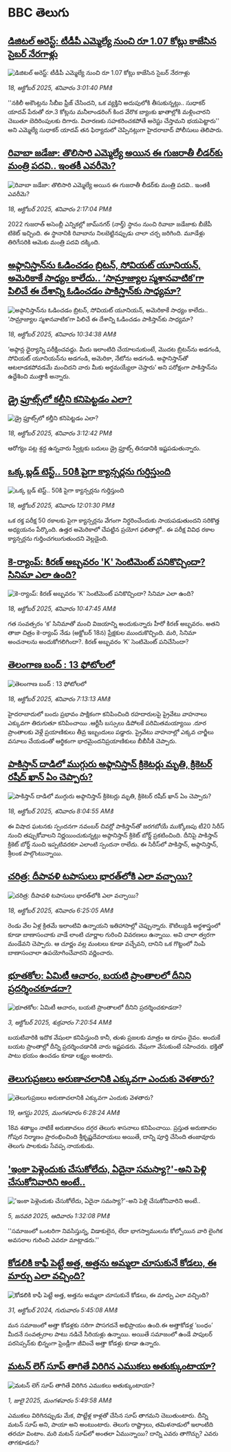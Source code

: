# BBC తెలుగు## [డిజిటల్ అరెస్ట్: టీడీపీ ఎమ్మెల్యే నుంచి రూ 1.07 కోట్లు కాజేసిన సైబర్ నేరగాళ్లు](https://www.bbc.com/telugu/articles/c0qp0lne3j4o?at_medium=RSS&at_campaign=rss?at_campaign=githubrss)![డిజిటల్ అరెస్ట్: టీడీపీ ఎమ్మెల్యే నుంచి రూ 1.07 కోట్లు కాజేసిన సైబర్ నేరగాళ్లు](https://ichef.bbci.co.uk/ace/ws/240/cpsprodpb/02c0/live/f681a840-ac32-11f0-b3b3-c99a905ae914.jpg)_18, అక్టోబర్ 2025, శనివారం 3:01:40 PMకి_''నకిలీ అకౌంట్లను సీబీఐ ఫ్రీజ్ చేసిందని, ఒక వ్యక్తిని అదుపులోకి తీసుకున్నట్లు.. సుధాకర్ యాదవ్ పేరుతో రూ.3 కోట్లను మనీలాండరింగ్ కింద వేరొక బ్యాంకు ఖాతాల్లోకి మళ్లించారని చెబుతూ బెదిరింపులకు దిగారు. విచారణకు సహకరించకపోతే అరెస్టు చేస్తామని భయపెట్టారు'' అని ఎమ్మెల్యే సుధాకర్ యాదవ్ తన ఫిర్యాదులో చెప్పినట్లుగా హైదరాబాద్ పోలీసులు తెలిపారు.## [రివాబా జడేజా: తొలిసారి ఎమ్మెల్యే అయిన ఈ గుజరాతీ లీడర్‌కు మంత్రి పదవి.. ఇంతకీ ఎవరీమె?](https://www.bbc.com/telugu/articles/c709exyg5ejo?at_medium=RSS&at_campaign=rss?at_campaign=githubrss)![రివాబా జడేజా: తొలిసారి ఎమ్మెల్యే అయిన ఈ గుజరాతీ లీడర్‌కు మంత్రి పదవి.. ఇంతకీ ఎవరీమె?](https://ichef.bbci.co.uk/ace/ws/240/cpsprodpb/9741/live/16cb8db0-ac2d-11f0-a014-63265a18b928.jpg)_18, అక్టోబర్ 2025, శనివారం 2:17:04 PMకి_2022 గుజరాత్ అసెంబ్లీ ఎన్నికల్లో జామ్‌నగర్ (నార్త్) స్థానం నుంచి రివాబా జడేజాకు బీజేపీ టికెట్ ఇచ్చింది. ఈ స్థానానికి రివాబాను నిలబెట్టినప్పుడు చాలా చర్చ జరిగింది. మూడేళ్లు తిరిగేసరికి ఆమెకు మంత్రి పదవి దక్కింది.## [అఫ్గానిస్తాన్‌ను ఓడించడం బ్రిటన్, సోవియట్ యూనియన్, అమెరికాకే సాధ్యం కాలేదు.. ‘సామ్రాజ్యాల స్మశానవాటిక’గా పిలిచే ఈ దేశాన్ని ఓడించడం పాకిస్తాన్‌కు సాధ్యమా?](https://www.bbc.com/telugu/articles/c2kpxxn37gwo?at_medium=RSS&at_campaign=rss?at_campaign=githubrss)![అఫ్గానిస్తాన్‌ను ఓడించడం బ్రిటన్, సోవియట్ యూనియన్, అమెరికాకే సాధ్యం కాలేదు.. ‘సామ్రాజ్యాల స్మశానవాటిక’గా పిలిచే ఈ దేశాన్ని ఓడించడం పాకిస్తాన్‌కు సాధ్యమా?](https://ichef.bbci.co.uk/ace/ws/240/cpsprodpb/442a/live/6ea20450-abd9-11f0-b2a1-6f537f66f9aa.jpg)_18, అక్టోబర్ 2025, శనివారం 10:34:38 AMకి_‘అఫ్గాన్ల ధైర్యాన్ని పరీక్షించవద్దు. మీరు ఇలాంటిది చేయాలనుకుంటే, మొదట బ్రిటన్‌ను అడగండి, సోవియట్ యూనియన్‌ను అడగండి, అమెరికా, నేటోను అడగండి.  అఫ్గానిస్తాన్‌తో ఆటలాడకపోవడమే మంచిదని వారు మీకు అర్థమయ్యేలా చెప్తారు’ అని పరోక్షంగా పాకిస్తాన్‌ను ఉద్దేశించి ముత్తాకీ అన్నారు.## [డ్రై ఫ్రూట్స్‌లో కల్తీని కనిపెట్టడం ఎలా? ](https://www.bbc.com/telugu/articles/c709e7xd411o?at_medium=RSS&at_campaign=rss?at_campaign=githubrss)![డ్రై ఫ్రూట్స్‌లో కల్తీని కనిపెట్టడం ఎలా? ](https://ichef.bbci.co.uk/ace/ws/240/cpsprodpb/ad29/live/852fd760-ac33-11f0-b2a1-6f537f66f9aa.jpg)_18, అక్టోబర్ 2025, శనివారం 3:12:42 PMకి_ఆరోగ్యం పట్ల శ్రద్ధ ఉన్నవారు స్వీట్లకు బదులు డ్రై ఫ్రూట్స్ తినడానికి ఇష్టపడుతున్నారు.## [ఒక్క బ్లడ్ టెస్ట్.. 50కి పైగా క్యాన్సర్లను గుర్తిస్తుంది](https://www.bbc.com/telugu/articles/cx2p7xnly38o?at_medium=RSS&at_campaign=rss?at_campaign=githubrss)![ఒక్క బ్లడ్ టెస్ట్.. 50కి పైగా క్యాన్సర్లను గుర్తిస్తుంది](https://ichef.bbci.co.uk/ace/ws/240/cpsprodpb/46fa/live/2b4e4790-ac10-11f0-ba75-093eca1ac29b.jpg)_18, అక్టోబర్ 2025, శనివారం 12:01:30 PMకి_ఒక రక్త పరీక్ష  50 రకాలకు పైగా క్యాన్సర్లను వేగంగా నిర్ధరించేందుకు సాయపడుతుందని సరికొత్త అధ్యయనం పేర్కొంది.
ఉత్తర అమెరికాలో చేపట్టిన ప్రయోగ ఫలితాల్లో.. ఈ పరీక్ష వివిధ రకాల క్యాన్సర్లను గుర్తించగలుగుతుందని వెల్లడైంది.## [కె-ర్యాంప్: కిరణ్ అబ్బవరం 'K' సెంటిమెంట్ పనికొచ్చిందా? సినిమా ఎలా ఉంది?](https://www.bbc.com/telugu/articles/crkl0xp8l87o?at_medium=RSS&at_campaign=rss?at_campaign=githubrss)![కె-ర్యాంప్: కిరణ్ అబ్బవరం 'K' సెంటిమెంట్ పనికొచ్చిందా? సినిమా ఎలా ఉంది?](https://ichef.bbci.co.uk/ace/ws/240/cpsprodpb/2f84/live/5c9343c0-ac0e-11f0-a47c-6f0c4d6b53fc.png)_18, అక్టోబర్ 2025, శనివారం 10:47:45 AMకి_గత సంవత్సరం ‘క’ సినిమాతో మంచి విజయాన్ని అందుకున్నారు హీరో కిర‌ణ్ అబ్బ‌వ‌రం. అతని తాజా చిత్రం కె-ర్యాంప్‌ నేడు (అక్టోబర్ 18న) ప్రేక్షకుల ముందుకొచ్చింది. మరి, సినిమా అంచనాలను అందుకోగలిగిందా?. కిరణ్ అబ్బవరం ‘K’  సెంటిమెంట్ పనిచేసిందా?## [తెలంగాణ బంద్ : 13 ఫోటోలలో](https://www.bbc.com/telugu/articles/c0exw42vpzjo?at_medium=RSS&at_campaign=rss?at_campaign=githubrss)![తెలంగాణ బంద్ : 13 ఫోటోలలో](https://ichef.bbci.co.uk/ace/ws/240/cpsprodpb/91ce/live/387911b0-abee-11f0-a43d-bf4012d86e07.jpg)_18, అక్టోబర్ 2025, శనివారం 7:13:13 AMకి_హైదరాబాదులో బందు ప్రభావం పాక్షికంగా కనిపించింది రహదారులపై ప్రైవేటు వాహనాలు ఎక్కువగా తిరుగుతూ కనిపించాయి .ఆర్టీసీ బస్సులు డిపోలకే పరిమితమయ్యాయి .దూర ప్రాంతాలకు వెళ్లే ప్రయాణికులు తీవ్ర ఇబ్బందులు పడ్డారు. ప్రైవేటు వాహనాల్లో ఎక్కవ చార్జీలు వసూలు చేయడంతో ఆర్థికంగా భారమైందనిప్రయాణికులు బీబీసీకి చెప్పారు.## [పాకిస్తాన్ దాడిలో ముగ్గురు అఫ్గానిస్తాన్ క్రికెటర్లు మృతి, క్రికెటర్ రషీద్ ఖాన్ ఏం చెప్పారు? ](https://www.bbc.com/telugu/articles/cr5e62dpq7jo?at_medium=RSS&at_campaign=rss?at_campaign=githubrss)![పాకిస్తాన్ దాడిలో ముగ్గురు అఫ్గానిస్తాన్ క్రికెటర్లు మృతి, క్రికెటర్ రషీద్ ఖాన్ ఏం చెప్పారు? ](https://ichef.bbci.co.uk/ace/ws/240/cpsprodpb/fd0a/live/b7fd2310-abf6-11f0-969e-458927439f09.jpg)_18, అక్టోబర్ 2025, శనివారం 8:04:55 AMకి_ఈ విషాద ఘటనకు స్పందనగా నవంబర్ చివర్లో పాకిస్తాన్‌తో జరగబోయే ముక్కోణపు  టీ20 సిరీస్‌ నుంచి తప్పుకోవాలని నిర్ణయించుకున్నట్లు అఫ్గానిస్తాన్ క్రికెట్ బోర్డ్ ప్రకటించింది. దీనిపై  పాకిస్తాన్ క్రికెట్ బోర్డ్ నుంచి ఇప్పటివరకూ ఎలాంటి స్పందనా రాలేదు. ఈ సిరీస్‌లో పాకిస్తాన్, అఫ్గానిస్తాన్, శ్రీలంక పాల్గొంటున్నాయి.## [చరిత్ర: దీపావళి టపాసులు భారత్‌లోకి ఎలా వచ్చాయి?  ](https://www.bbc.com/telugu/articles/cy40p8k3q0zo?at_medium=RSS&at_campaign=rss?at_campaign=githubrss)![చరిత్ర: దీపావళి టపాసులు భారత్‌లోకి ఎలా వచ్చాయి?  ](https://ichef.bbci.co.uk/ace/ws/240/cpsprodpb/3a7b/live/341594b0-abe7-11f0-a218-3190f163d900.jpg)_18, అక్టోబర్ 2025, శనివారం 6:25:05 AMకి_రెండు వేల ఏళ్ల క్రితమే ఇలాంటివి ఉన్నాయని  ఇతిహాసాల్లో చెప్పున్నారు. కౌటిల్యుడి అర్థశాస్త్రంలో కూడా బాణాసంచాకు వాడే లాంటి చూర్ణాల గురించి వివరణలు ఉన్నాయి. అవి చాలా త్వరగా మండేవని చెప్పారు. ఆ చూర్ణం వల్ల మంటలు కూడా వచ్చేవని, దానిని ఒక గొట్టంలో నింపి బాణాసంచాలా ఉపయోగించేవారని వర్ణించారు.## [భూతకోల: ఏమిటీ ఆచారం, బయటి ప్రాంతాలలో దీనిని ప్రదర్శించకూడదా?](https://www.bbc.com/telugu/articles/cr5qjnvzg7no?at_medium=RSS&at_campaign=rss?at_campaign=githubrss)![భూతకోల: ఏమిటీ ఆచారం, బయటి ప్రాంతాలలో దీనిని ప్రదర్శించకూడదా?](https://ichef.bbci.co.uk/ace/ws/240/cpsprodpb/c56a/live/c8838e90-9f8f-11f0-b741-177e3e2c2fc7.jpg)_3, అక్టోబర్ 2025, శుక్రవారం 7:20:54 AMకి_బయటివారికి ఇదొక వేషంలా కనిపిస్తుంది కానీ, తుళు ప్రజలకు మాత్రం ఆ రూపం దైవం. అందుకే బయట ప్రాంతాల్లో దీన్ని ప్రదర్శించడానికి వారు ఇష్టపడరు. వేషంగా వేసుకుంటే సహించరు. భక్తితో పాటు భయం ఉంచడం కూడా లక్ష్యం అంటారు.## [తెలుగుప్రజలు అరుణాచలానికి ఎక్కువగా ఎందుకు వెళతారు?](https://www.bbc.com/telugu/articles/c8jp32zrzxpo?at_medium=RSS&at_campaign=rss?at_campaign=githubrss)![తెలుగుప్రజలు అరుణాచలానికి ఎక్కువగా ఎందుకు వెళతారు?](https://ichef.bbci.co.uk/ace/ws/240/cpsprodpb/cf2d/live/01932bf0-7d85-11f0-98a0-956f61945264.jpg)_19, ఆగస్టు 2025, మంగళవారం 6:28:24 AMకి_18వ శతాబ్దం నాటికే అరుణాచలం దగ్గర తెలుగు శాసనాలు కనిపించాయి. ప్రస్తుత అరుణాచల గోపుర నిర్మాణం ప్రారంభించింది శ్రీకృష్ణదేవరాయలు అయితే, దాన్ని పూర్తి చేసింది తంజావూరు తెలుగు పాలకుడు సేవప్ప నాయకుడు.## ['ఇంకా పెళ్లెందుకు చేసుకోలేదు, ఏదైనా సమస్యా?'-అని పెళ్లి చేసుకోనివారిని అంటే..](https://www.bbc.com/telugu/articles/cgq1w3lz7yyo?at_medium=RSS&at_campaign=rss?at_campaign=githubrss)!['ఇంకా పెళ్లెందుకు చేసుకోలేదు, ఏదైనా సమస్యా?'-అని పెళ్లి చేసుకోనివారిని అంటే..](https://ichef.bbci.co.uk/ace/ws/240/cpsprodpb/f6de/live/72c94a60-cb3e-11ef-87df-d575b9a434a4.jpg)_5, జనవరి 2025, ఆదివారం 1:32:08 PMకి_''సమాజంలో ఒంటరిగా నివసిస్తున్న, విడాకులైన, లేదా భాగస్వాములను కోల్పోయిన వారి లైంగిక అవసరాల గురించి ఎవరూ మాట్లాడరు.''## [కోడలికి కాఫీ పెట్టే అత్త, అత్తను అమ్మలా చూసుకునే కోడలు, ఈ మార్పు ఎలా వచ్చింది?](https://www.bbc.com/telugu/articles/c1l41zl8el2o?at_medium=RSS&at_campaign=rss?at_campaign=githubrss)![కోడలికి కాఫీ పెట్టే అత్త, అత్తను అమ్మలా చూసుకునే కోడలు, ఈ మార్పు ఎలా వచ్చింది?](https://ichef.bbci.co.uk/ace/ws/240/cpsprodpb/2b61/live/9176a6d0-8b0e-11ef-a81b-b1eda9741da3.jpg)_31, అక్టోబర్ 2024, గురువారం 5:45:08 AMకి_మన సమాజంలో అత్తా కోడళ్లకు సరిగా పొసగదనే అభిప్రాయం ఉంది.ఈ అత్తాకోడళ్ల ‘బంధం’ మీదనే సంవత్సరాల పాటు నడిచే సీరియళ్లు ఉన్నాయి. అయితే సమాజంలో ఉండే పాపులర్ పరసెప్సన్‌కు భిన్నంగా ఫ్రెండ్లీగా జీవించే అత్తా కోడళ్లు కూడా ఉన్నారు.## [మటన్ లెగ్ సూప్ తాగితే విరిగిన ఎముకలు అతుక్కుంటాయా?](https://www.bbc.com/telugu/articles/c0l4g92j8kzo?at_medium=RSS&at_campaign=rss?at_campaign=githubrss)![మటన్ లెగ్ సూప్ తాగితే విరిగిన ఎముకలు అతుక్కుంటాయా?](https://ichef.bbci.co.uk/ace/ws/240/cpsprodpb/b31e/live/cce532c0-6d41-11f0-9462-bb509dc78127.jpg)_1, జులై 2025, మంగళవారం 5:49:58 AMకి_ఎముకలు విరిగినప్పుడు మేక, పొట్టేళ్ల కాళ్లతో చేసిన సూప్ తాగమని చెబుతుంటారు. దీన్ని మటన్ సూప్ అని, పాయా అని అంటుంటారు. తెలుగు రాష్ట్రాలు, తమిళనాడులో ఇలాంటిది తరచూ వింటాం. మరి మటన్ సూప్‌లో అంతలా ఏమున్నాయి? దాన్ని ఎవరు తాగొచ్చు? ఎవరు తాగకూడదు?
